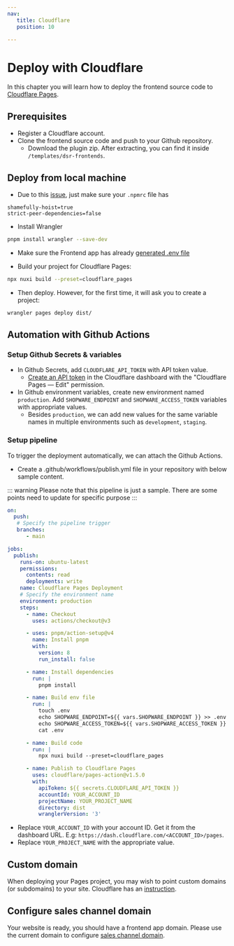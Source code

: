 ```yaml
---
nav:
   title: Cloudflare
   position: 10

---
```


# Deploy with Cloudflare

In this chapter you will learn how to deploy the frontend source code to [Cloudflare Pages](https://pages.cloudflare.com/).

## Prerequisites

* Register a Cloudflare account.
* Clone the frontend source code and push to your Github repository.
  * Download the plugin zip. After extracting, you can find it inside `/templates/dsr-frontends`.

## Deploy from local machine

- Due to this [issue](https://github.com/nuxt/nuxt/issues/28248), just make sure your `.npmrc` file has

```
shamefully-hoist=true
strict-peer-dependencies=false
```

- Install Wrangler

```bash
pnpm install wrangler --save-dev
```

- Make sure the Frontend app has already [generated .env file](../local-installation/app-installation.md#generate-env-file)

- Build your project for Cloudflare Pages:

```bash
npx nuxi build --preset=cloudflare_pages
```

- Then deploy. However, for the first time, it will ask you to create a project:

```bash
wrangler pages deploy dist/
```

## Automation with Github Actions

### Setup Github Secrets & variables

- In Github Secrets, add `CLOUDFLARE_API_TOKEN` with API token value.
   - [Create an API token](https://developers.cloudflare.com/fundamentals/api/get-started/create-token/) in the Cloudflare dashboard with the "Cloudflare Pages — Edit" permission.
- In Github environment variables, create new environment named `production`. Add `SHOPWARE_ENDPOINT` and `SHOPWARE_ACCESS_TOKEN` variables with appropriate values.
   - Besides `production`, we can add new values for the same variable names in multiple environments such as `development`, `staging`.

### Setup pipeline

To trigger the deployment automatically, we can attach the Github Actions. 
- Create a .github/workflows/publish.yml file in your repository with below sample content.

::: warning
Please note that this pipeline is just a sample. There are some points need to update for specific purpose
:::

```yml
on:
  push:
   # Specify the pipeline trigger
   branches:
      - main

jobs:
  publish:
    runs-on: ubuntu-latest
    permissions:
      contents: read
      deployments: write
    name: Cloudflare Pages Deployment
    # Specify the environment name
    environment: production
    steps:
      - name: Checkout
        uses: actions/checkout@v3

      - uses: pnpm/action-setup@v4
        name: Install pnpm
        with:
          version: 8
          run_install: false

      - name: Install dependencies
        run: |
          pnpm install

      - name: Build env file
        run: |
          touch .env
          echo SHOPWARE_ENDPOINT=${{ vars.SHOPWARE_ENDPOINT }} >> .env
          echo SHOPWARE_ACCESS_TOKEN=${{ vars.SHOPWARE_ACCESS_TOKEN }} >> .env
          cat .env

      - name: Build code
        run: |
          npx nuxi build --preset=cloudflare_pages

      - name: Publish to Cloudflare Pages
        uses: cloudflare/pages-action@v1.5.0
        with:
          apiToken: ${{ secrets.CLOUDFLARE_API_TOKEN }}
          accountId: YOUR_ACCOUNT_ID
          projectName: YOUR_PROJECT_NAME
          directory: dist
          wranglerVersion: '3'
```

- Replace `YOUR_ACCOUNT_ID` with your account ID. Get it from the dashboard URL. E.g: `https://dash.cloudflare.com/<ACCOUNT_ID>/pages`.
- Replace `YOUR_PROJECT_NAME` with the appropriate value.

## Custom domain

When deploying your Pages project, you may wish to point custom domains (or subdomains) to your site. Cloudflare has an [instruction](https://developers.cloudflare.com/pages/configuration/custom-domains/).


## Configure sales channel domain

Your website is ready, you should have a frontend app domain. Please use the current domain to configure [sales channel domain](../configuration/domain-config.md).
